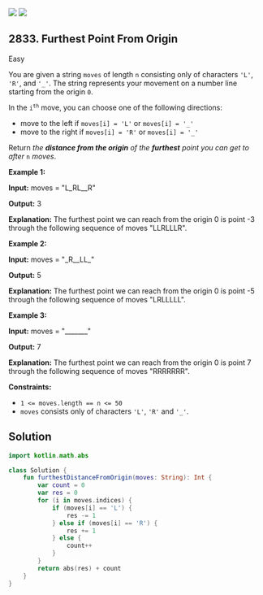[![](https://img.shields.io/github/stars/javadev/LeetCode-in-Kotlin?label=Stars&style=flat-square)](https://github.com/javadev/LeetCode-in-Kotlin)
[![](https://img.shields.io/github/forks/javadev/LeetCode-in-Kotlin?label=Fork%20me%20on%20GitHub%20&style=flat-square)](https://github.com/javadev/LeetCode-in-Kotlin/fork)

## 2833\. Furthest Point From Origin

Easy

You are given a string `moves` of length `n` consisting only of characters `'L'`, `'R'`, and `'_'`. The string represents your movement on a number line starting from the origin `0`.

In the <code>i<sup>th</sup></code> move, you can choose one of the following directions:

*   move to the left if `moves[i] = 'L'` or `moves[i] = '_'`
*   move to the right if `moves[i] = 'R'` or `moves[i] = '_'`

Return _the **distance from the origin** of the **furthest** point you can get to after_ `n` _moves_.

**Example 1:**

**Input:** moves = "L\_RL\_\_R"

**Output:** 3

**Explanation:** The furthest point we can reach from the origin 0 is point -3 through the following sequence of moves "LLRLLLR".

**Example 2:**

**Input:** moves = "\_R\_\_LL\_"

**Output:** 5

**Explanation:** The furthest point we can reach from the origin 0 is point -5 through the following sequence of moves "LRLLLLL".

**Example 3:**

**Input:** moves = "\_\_\_\_\_\_\_"

**Output:** 7

**Explanation:** The furthest point we can reach from the origin 0 is point 7 through the following sequence of moves "RRRRRRR".

**Constraints:**

*   `1 <= moves.length == n <= 50`
*   `moves` consists only of characters `'L'`, `'R'` and `'_'`.

## Solution

```kotlin
import kotlin.math.abs

class Solution {
    fun furthestDistanceFromOrigin(moves: String): Int {
        var count = 0
        var res = 0
        for (i in moves.indices) {
            if (moves[i] == 'L') {
                res -= 1
            } else if (moves[i] == 'R') {
                res += 1
            } else {
                count++
            }
        }
        return abs(res) + count
    }
}
```